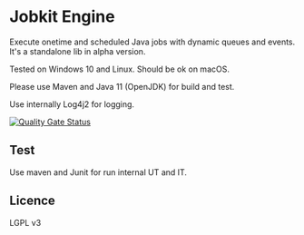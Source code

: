 # Jobkit Engine

Execute onetime and scheduled Java jobs with dynamic queues and events. It's a standalone lib in alpha version.

Tested on Windows 10 and Linux. Should be ok on macOS.

Please use Maven and Java 11 (OpenJDK) for build and test.

Use internally Log4j2 for logging.

[![Quality Gate Status](https://sonarcloud.io/api/project_badges/measure?project=hdsdi3g_jobkit-engine&metric=alert_status)](https://sonarcloud.io/dashboard?id=hdsdi3g_jobkit-engine)

## Test

Use maven and Junit for run internal UT and IT.

## Licence

LGPL v3
 
